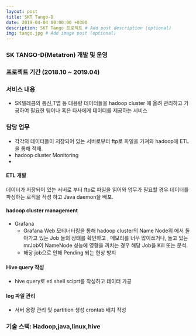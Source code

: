 ```yaml
---
layout: post
title: SKT Tango-D 
date: 2019-04-04 00:00:00 +0300
description: SKT Tango 프로젝트 # Add post description (optional)
img: tango.jpg # Add image post (optional)
---
```


### SK TANGO-D(Metatron) 개발 및 운영 
### 프로젝트 기간 (2018.10 ~ 2019.04)
### 서비스 내용 
- SK텔레콤의 통신,T맵 등 대용량 데이터들을 hadoop cluster 에 올려 관리하고 가공하여 필요한 팀이나 혹은 타사에게 데이터를 제공하는 서비스 

### 담당 업무
- 각각의 데이터들이 저장되어 있는 서버로부터 ftp로 파일을 가져와 hadoop에 ETL을 통해 적재.
- hadoop cluster Monitoring
- 
#### ETL 개발  
데이터가 저장되어 있는 서버로 부터 ftp로 파일을 읽어와 업무가 필요할 경우 데이터를 파싱하는 로직을 작성 하고 Java daemon을 배포.

#### hadoop cluster management  
-  Grafana  
    - Grafana Web 모티너터링을 통해 hadoop cluster의 Name Node위 에서 돌아가고 있는 Job 들의 상태를 확인하고 , 메모리를 너무 많이쓰거나, 돌고 있는 mrJob이 NameNode 성능에 영향을 끼치는 경우 해당 Job을 Kill 또는 분석.  
    - 해당 job으로 인해 Pending 되는 현상 방지


#### Hive query 작성  
- hive query로 etl shell sciprt를 작성하고 데이터 가공  
 
#### log 파일 관리  
- 서버 용량 관리 및 partition 생성 crontab 배치 작성    

### 기술 스택: Hadoop,java,linux,hive  

